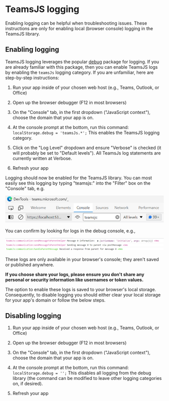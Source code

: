 # TeamsJS logging

Enabling logging can be helpful when troubleshooting issues. These instructions are only for enabling local (browser console) logging in the TeamsJS library.

## Enabling logging

TeamsJS logging leverages the popular [debug](https://www.npmjs.com/package/debug) package for logging. If you are already familiar with this package, then you can enable TeamsJS logs by enabling the `teamsJs` logging category. If you are unfamiliar, here are step-by-step instructions:

1. Run your app inside of your chosen web host (e.g., Teams, Outlook, or Office)

2. Open up the browser debugger (F12 in most browsers)

3. On the "Console" tab, in the first dropdown ("JavaScript context"), choose the domain that your app is on.

4. At the console prompt at the bottom, run this command: `localStorage.debug = 'teamsJs.*';` This enables the TeamsJS logging category.

5. Click on the "Log Level" dropdown and ensure "Verbose" is checked (it will probably be set to "Default levels"). All TeamsJs log statements are currently written at Verbose.

6. Refresh your app

Logging should now be enabled for the TeamsJS library. You can most easily see this logging by typing "teamsjs:" into the "Filter" box on the "Console" tab, e.g.

![screenshot of filter textbox](filter.png)

You can confirm by looking for logs in the debug console, e.g.,

![screenshot of sample log statements](sample_logs.png)

These logs are only available in your browser's console; they aren't saved or published anywhere.

**If you choose share your logs, please ensure you don't share any personal or security information like usernames or token values.**

The option to enable these logs is saved to your browser's local storage. Consequently, to disable logging you should either clear your local storage for your app's domain or follow the below steps.

## Disabling logging

1. Run your app inside of your chosen web host (e.g., Teams, Outlook, or Office)

2. Open up the browser debugger (F12 in most browsers)

3. On the "Console" tab, in the first dropdown ("JavaScript context"), choose the domain that your app is on.

4. At the console prompt at the bottom, run this command: `localStorage.debug = '';` This disables all logging from the debug library (the command can be modified to leave other logging categories on, if desired).

5. Refresh your app

